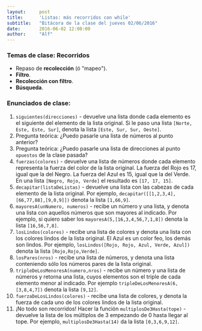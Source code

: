 ```yaml
---
layout:     post
title:      'Listas: más recorridos con while'
subtitle:   "Bitácora de la clase del jueves 02/06/2016"
date:       2016-06-02 12:00:00
author:     "Alf"
---
```


### Temas de clase: Recorridos

* Repaso de **recolección** (ó "mapeo").
* **Filtro**.
* **Recolección con filtro**.
* **Búsqueda**.

### Enunciados de clase:

1. `siguientes(direcciones)` - devuelve una lista donde cada elemento es el siguiente del elemento de la lista original. Si le paso una lista `[Norte, Este, Este, Sur]`, denota la lista `[Este, Sur, Sur, Oeste]`.
2. Pregunta teórica: ¿Puedo pasarle una lista de números al punto anterior?
3. Pregunta teórica: ¿Puedo pasarle una lista de direcciones al punto `opuestos` de la clase pasada?
4. `fuerzas(colores)` - devuelve una lista de números donde cada elemento representa la fuerza del color de la lista original. La fuerza del Rojo es 17, igual que la del Negro. La fuerza del Azul es 15, igual que la del Verde. En una lista `[Negro, Rojo, Verde]` el resultado es `[17, 17, 15]`.
5. `decapitar(listaDeListas)` - devuelve una lista con las cabezas de cada elemento de la lista original. Por ejemplo, `decapitar([[1,2,3,4],[66,77,88],[9,0,9]])` denota la lista `[1,66,9]`.
6. `mayoresA(unNumero, numeros)` - recibe un número y una lista, y denota una lista con aquellos números que son mayores al indicado. Por ejemplo, si quiero saber los `mayoresA(5,[16,3,4,56,7,1,8])` denota la lista `[16,56,7,8]`.
7. `losLindos(colores)` - recibe una lista de colores y denota una lista con los colores lindos de la lista original. El Azul es un color feo, los demás son lindos. Por ejemplo, `losLindos([Rojo, Rojo, Azul, Verde, Azul])` denota la lista `[Rojo,Rojo,Verde]`.
8. `losPares(nros)` - recibe una lista de números, y denota una lista conteniendo sólo los números pares de la lista original.
9. `tripleDeLosMenoresA(numero,nros)` - recibe un número y una lista de números y retorna una lista, cuyos elementos son el triple de cada elemento menor al indicado. Por ejemplo `tripleDeLosMenoresA(6,[3,8,4,7])` denota la lista `[9,12]`.
10. `fuerzaDeLosLindos(colores)` - recibe una lista de colores, y denota la fuerza de cada uno de los colores lindos de la lista original.
11. ¡No todo son recorridos! Hacer la función `multiplosDe3Hasta(tope)` - devuelve la lista de los múltiplos de 3 empezando de 0 hasta llegar al tope. Por ejemplo, `multiplosDe3Hasta(14)` da la lista `[0,3,6,9,12]`.


<!---
```
function tamanioTablero() {
  IrAlOrigen()
  total := 0

  while (haySiguiente()) {
    total := total + 1
    IrAlSiguiente()
  }

  return (total + 1)
}
```

```
function tamanioLista(lista) {
  porRecorrer := lista
  total := 0

  while (not isEmpty(porRecorrer)) {
    total := total + 1
    porRecorrer := tail(porRecorrer)
  }

  return (total)
}
```
-->
